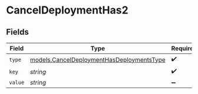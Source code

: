 # CancelDeploymentHas2


## Fields

| Field                                                                                        | Type                                                                                         | Required                                                                                     | Description                                                                                  |
| -------------------------------------------------------------------------------------------- | -------------------------------------------------------------------------------------------- | -------------------------------------------------------------------------------------------- | -------------------------------------------------------------------------------------------- |
| `type`                                                                                       | [models.CancelDeploymentHasDeploymentsType](../models/canceldeploymenthasdeploymentstype.md) | :heavy_check_mark:                                                                           | N/A                                                                                          |
| `key`                                                                                        | *string*                                                                                     | :heavy_check_mark:                                                                           | N/A                                                                                          |
| `value`                                                                                      | *string*                                                                                     | :heavy_minus_sign:                                                                           | N/A                                                                                          |